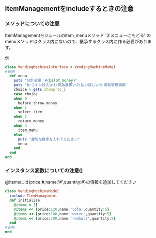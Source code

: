 ## ItemManagementをincludeするときの注意

### メソッドについての注意
ItemManagementモジュールのitem_menuメソッド '3:メニューにもどる' の
menuメソッドはクラス内にないので、継承するクラス内に作る必要があります。

例
~~~ruby
class VendingMachineInterface < VendingMachineModel
#省略
  def menu
    puts "合計金額：#{@slot_money}"
    puts "0:コイン投入\n1:商品選択\n2:払い戻し\n3:商品管理画面"
    choice = gets.chomp.to_i
    case choice
    when 0
      before_throw_money
    when 1
      select_item
    when 2
      return_money
    when 3
      item_menu
    else
      puts "適切な数字を入れてください"
      menu
    end
  end
end
~~~

### インスタンス変数についての注意()
@itemsには{price:#,name:'#',quantity:#}の情報を追加してください
~~~ruby
class VendingMachineModel
  include ItemManagement
  def initialize
    @items = []
    @items << {price:120,name:'cola',quantity:5}
    @items << {price:100,name:'water',quantity:5}
    @items << {price:200,name:'redbull',quantity:5}
  end
#省略
end
~~~
